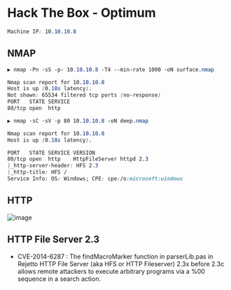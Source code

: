 # Hack The Box - Optimum

```CSS
Machine IP: 10.10.10.8
```

## NMAP
```CSS
▶ nmap -Pn -sS -p- 10.10.10.8 -T4 --min-rate 1000 -oN surface.nmap

Nmap scan report for 10.10.10.8
Host is up (0.18s latency).
Not shown: 65534 filtered tcp ports (no-response)
PORT   STATE SERVICE
80/tcp open  http
```

```CSS
▶ nmap -sC -sV -p 80 10.10.10.8 -oN deep.nmap

Nmap scan report for 10.10.10.8
Host is up (0.18s latency).

PORT   STATE SERVICE VERSION
80/tcp open  http    HttpFileServer httpd 2.3
|_http-server-header: HFS 2.3
|_http-title: HFS /
Service Info: OS: Windows; CPE: cpe:/o:microsoft:windows
```

## HTTP
![image](https://user-images.githubusercontent.com/83878909/235110690-0249d8ca-39e8-42c0-b237-2aab3e219a96.png)

## HTTP File Server 2.3
  - CVE-2014-6287 : The findMacroMarker function in parserLib.pas in Rejetto HTTP File Server (aka HFS or HTTP Fileserver) 2.3x before 2.3c allows remote attackers to execute arbitrary programs via a %00 sequence in a search action.

